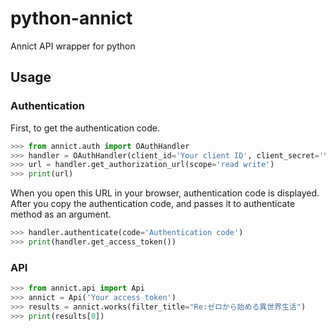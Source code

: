 # python-annict
Annict API wrapper for python

## Usage

### Authentication

First, to get the authentication code.

```python
>>> from annict.auth import OAuthHandler
>>> handler = OAuthHandler(client_id='Your client ID', client_secret='Your client secret')
>>> url = handler.get_authorization_url(scope='read write')
>>> print(url)
```


When you open this URL in your browser, authentication code is displayed. After you copy the authentication code, and passes it to authenticate method as an argument.

```python
>>> handler.authenticate(code='Authentication code')
>>> print(handler.get_access_token())
```

### API

```python
>>> from annict.api import Api
>>> annict = Api('Your access token')
>>> results = annict.works(filter_title="Re:ゼロから始める異世界生活")
>>> print(results[0])
```
